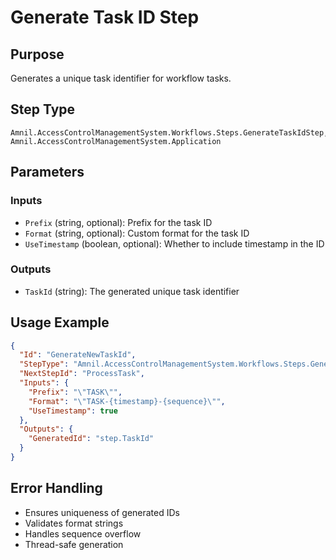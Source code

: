 # Generate Task ID Step

## Purpose
Generates a unique task identifier for workflow tasks.

## Step Type
```
Amnil.AccessControlManagementSystem.Workflows.Steps.GenerateTaskIdStep, Amnil.AccessControlManagementSystem.Application
```

## Parameters

### Inputs
- `Prefix` (string, optional): Prefix for the task ID
- `Format` (string, optional): Custom format for the task ID
- `UseTimestamp` (boolean, optional): Whether to include timestamp in the ID

### Outputs
- `TaskId` (string): The generated unique task identifier

## Usage Example

```json
{
  "Id": "GenerateNewTaskId",
  "StepType": "Amnil.AccessControlManagementSystem.Workflows.Steps.GenerateTaskIdStep, Amnil.AccessControlManagementSystem.Application",
  "NextStepId": "ProcessTask",
  "Inputs": {
    "Prefix": "\"TASK\"",
    "Format": "\"TASK-{timestamp}-{sequence}\"",
    "UseTimestamp": true
  },
  "Outputs": {
    "GeneratedId": "step.TaskId"
  }
}
```

## Error Handling
- Ensures uniqueness of generated IDs
- Validates format strings
- Handles sequence overflow
- Thread-safe generation
